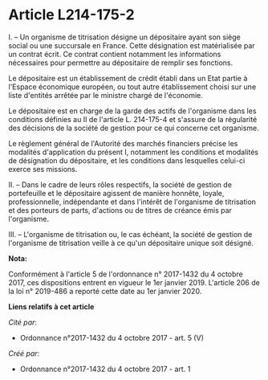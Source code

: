 # Article L214-175-2

I. – Un organisme de titrisation désigne un dépositaire ayant son siège social ou une succursale en France. Cette désignation
est matérialisée par un contrat écrit. Ce contrat contient notamment les informations nécessaires pour permettre au
dépositaire de remplir ses fonctions.

Le dépositaire est un établissement de crédit établi dans un Etat partie à l'Espace économique européen, ou tout autre
établissement choisi sur une liste d'entités arrêtée par le ministre chargé de l'économie.

Le dépositaire est en charge de la garde des actifs de l'organisme dans les conditions définies au II de l'article L.
214-175-4 et s'assure de la régularité des décisions de la société de gestion pour ce qui concerne cet organisme.

Le règlement général de l'Autorité des marchés financiers précise les modalités d'application du présent I, notamment les
conditions et modalités de désignation du dépositaire, et les conditions dans lesquelles celui-ci exerce ses missions.

II. – Dans le cadre de leurs rôles respectifs, la société de gestion de portefeuille et le dépositaire agissent de manière
honnête, loyale, professionnelle, indépendante et dans l'intérêt de l'organisme de titrisation et des porteurs de parts,
d'actions ou de titres de créance émis par l'organisme.

III. – L'organisme de titrisation ou, le cas échéant, la société de gestion de l'organisme de titrisation veille à ce qu'un
dépositaire unique soit désigné.

**Nota:**

Conformément à l'article 5 de l'ordonnance n° 2017-1432 du 4 octobre 2017, ces dispositions entrent en vigueur le 1er janvier
2019. L'article 206 de la loi n° 2019-486 a reporté cette date au 1er janvier 2020.

**Liens relatifs à cet article**

_Cité par_:

  - Ordonnance n°2017-1432 du 4 octobre 2017 - art. 5 (V)

_Créé par_:

  - Ordonnance n°2017-1432 du 4 octobre 2017 - art. 1
